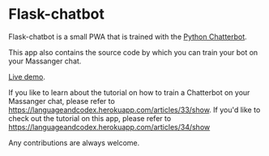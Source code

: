# Flask-chatbot

Flask-chatbot is a small PWA that is trained with the [Python Chatterbot](https://chatterbot.readthedocs.io/en/stable/).

This app also contains the source code by which you can train your bot on your Massanger chat. 

[Live demo](https://flask-chatbotx.herokuapp.com/).

If you like to learn about the tutorial on how to train a Chatterbot on your Massanger chat, please refer to https://languageandcodex.herokuapp.com/articles/33/show. If you'd like to check out the tutorial on this app, please refer to https://languageandcodex.herokuapp.com/articles/34/show

Any contributions are always welcome.
